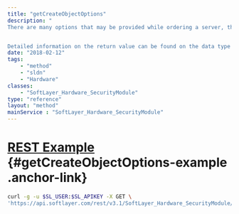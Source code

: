 ```yaml
---
title: "getCreateObjectOptions"
description: "
There are many options that may be provided while ordering a server, this method can be used to determine what these options are. 


Detailed information on the return value can be found on the data type page for [SoftLayer_Container_Hardware_Configuration](/reference/datatypes/SoftLayer_Container_Hardware_Configuration). "
date: "2018-02-12"
tags:
    - "method"
    - "sldn"
    - "Hardware"
classes:
    - "SoftLayer_Hardware_SecurityModule"
type: "reference"
layout: "method"
mainService : "SoftLayer_Hardware_SecurityModule"
---
```


# [REST Example](#getCreateObjectOptions-example) <a href="/article/rest/"><i class="fas fa-question"></i></a> {#getCreateObjectOptions-example .anchor-link} 
```bash
curl -g -u $SL_USER:$SL_APIKEY -X GET \
'https://api.softlayer.com/rest/v3.1/SoftLayer_Hardware_SecurityModule/getCreateObjectOptions'
```
